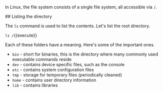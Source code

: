 In Linux, the file system consists of a single file system, all accessible via `/`.

## Listing the directory

The `ls` command is used to list the contents. Let's list the root directory.

`ls /`{{execute}}

Each of these folders have a meaning. Here's some of the important ones.

* `bin` - short for binaries, this is the directory where many commonly used executable commands reside
* `dev` - contains device specific files, such as the console
* `etc` - contains system configuration files
* `tmp` - storage for temporary files (periodically cleaned)
* `home` - contains user directory information
* `lib` - contains libraries
